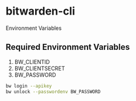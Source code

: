 # bitwarden-cli

Environment Variables

## Required Environment Variables

1. BW_CLIENTID
2. BW_CLIENTSECRET
3. BW_PASSWORD

```bash
bw login --apikey
bw unlock --passwordenv BW_PASSWORD
```

